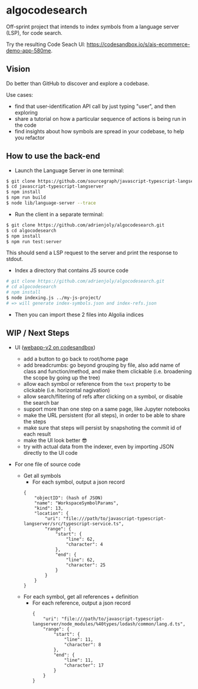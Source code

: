 # algocodesearch

Off-sprint project that intends to index symbols from a language server (LSP), for code search.

Try the resulting Code Seach UI: https://codesandbox.io/s/ais-ecommerce-demo-app-580me.

## Vision

Do better than GitHub to discover and explore a codebase.

Use cases:
- find that user-identification API call by just typing "user", and then exploring
- share a tutorial on how a particular sequence of actions is being run in the code
- find insights about how symbols are spread in your codebase, to help you refactor

## How to use the back-end

- Launch the Language Server in one terminal:

```sh
$ git clone https://github.com/sourcegraph/javascript-typescript-langserver.git
$ cd javascript-typescript-langserver
$ npm install
$ npm run build
$ node lib/language-server --trace
```

- Run the client in a separate terminal:

```sh
$ git clone https://github.com/adrienjoly/algocodesearch.git
$ cd algocodesearch
$ npm install
$ npm run test:server
```

This should send a LSP request to the server and print the response to stdout.

- Index a directory that contains JS source code

```sh
# git clone https://github.com/adrienjoly/algocodesearch.git
# cd algocodesearch
# npm install
$ node indexing.js ../my-js-project/
# => will generate index-symbols.json and index-refs.json
```

- Then you can import these 2 files into Algolia indices


## WIP / Next Steps

* UI ([webapp-v2 on codesandbox](https://codesandbox.io/s/objective-wing-zxn8j))
  * add a button to go back to root/home page
  * add breadcrumbs: go beyond grouping by file, also add name of class and function/method, and make them clickable (i.e. broadening the scope by going up the tree)
  * allow each symbol or reference from the `text` property to be clickable (i.e. horizontal nagivation)
  * allow search/filtering of refs after clicking on a symbol, or disable the search bar
  * support more than one step on a same page, like Jupyter notebooks
  * make the URL persistent (for all steps), in order to be able to share the steps
  * make sure that steps will persist by snapshoting the commit id of each result
  * make the UI look better 😎
  * try with actual data from the indexer, even by importing JSON directly to the UI code

* For one file of source code
    * Get all symbols
        * For each symbol, output a json record
        ```
        {
            "objectID": (hash of JSON)
            "name": "WorkspaceSymbolParams",
            "kind": 13,
            "location": {
                "uri": "file:///path/to/javascript-typescript-langserver/src/typescript-service.ts",
                "range": {
                    "start": {
                        "line": 62,
                        "character": 4
                    },
                    "end": {
                        "line": 62,
                        "character": 25
                    }
                }
            }
        }
        ```
    * For each symbol, get all references + definition
        * For each reference, output a json record
            ```
            {
                "uri": "file:///path/to/javascript-typescript-langserver/node_modules/%40types/lodash/common/lang.d.ts",
                "range": {
                    "start": {
                        "line": 11,
                        "character": 8
                    },
                    "end": {
                        "line": 11,
                        "character": 17
                    }
                }
            }
            ```
